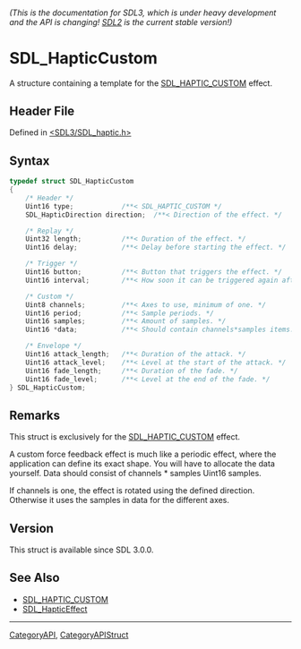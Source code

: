 ###### (This is the documentation for SDL3, which is under heavy development and the API is changing! [SDL2](https://wiki.libsdl.org/SDL2/) is the current stable version!)
# SDL_HapticCustom

A structure containing a template for the [SDL_HAPTIC_CUSTOM](SDL_HAPTIC_CUSTOM) effect.

## Header File

Defined in [<SDL3/SDL_haptic.h>](https://github.com/libsdl-org/SDL/blob/main/include/SDL3/SDL_haptic.h)

## Syntax

```c
typedef struct SDL_HapticCustom
{
    /* Header */
    Uint16 type;            /**< SDL_HAPTIC_CUSTOM */
    SDL_HapticDirection direction;  /**< Direction of the effect. */

    /* Replay */
    Uint32 length;          /**< Duration of the effect. */
    Uint16 delay;           /**< Delay before starting the effect. */

    /* Trigger */
    Uint16 button;          /**< Button that triggers the effect. */
    Uint16 interval;        /**< How soon it can be triggered again after button. */

    /* Custom */
    Uint8 channels;         /**< Axes to use, minimum of one. */
    Uint16 period;          /**< Sample periods. */
    Uint16 samples;         /**< Amount of samples. */
    Uint16 *data;           /**< Should contain channels*samples items. */

    /* Envelope */
    Uint16 attack_length;   /**< Duration of the attack. */
    Uint16 attack_level;    /**< Level at the start of the attack. */
    Uint16 fade_length;     /**< Duration of the fade. */
    Uint16 fade_level;      /**< Level at the end of the fade. */
} SDL_HapticCustom;
```

## Remarks

This struct is exclusively for the [SDL_HAPTIC_CUSTOM](SDL_HAPTIC_CUSTOM)
effect.

A custom force feedback effect is much like a periodic effect, where the
application can define its exact shape. You will have to allocate the data
yourself. Data should consist of channels * samples Uint16 samples.

If channels is one, the effect is rotated using the defined direction.
Otherwise it uses the samples in data for the different axes.

## Version

This struct is available since SDL 3.0.0.

## See Also

* [SDL_HAPTIC_CUSTOM](SDL_HAPTIC_CUSTOM)
* [SDL_HapticEffect](SDL_HapticEffect)

----
[CategoryAPI](CategoryAPI), [CategoryAPIStruct](CategoryAPIStruct)

